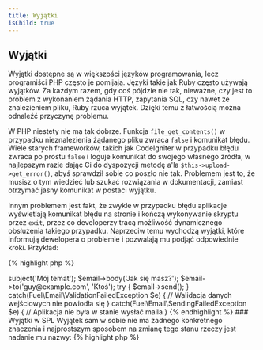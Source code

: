```yaml
---
title: Wyjątki
isChild: true
---
```


## Wyjątki

Wyjątki dostępne są w większości języków programowania, lecz programiści PHP często je pomijają. Języki takie jak Ruby
często używają wyjątków. Za każdym razem, gdy coś pójdzie nie tak, nieważne, czy jest to problem z wykonaniem żądania
HTTP, zapytania SQL, czy nawet ze znalezieniem pliku, Ruby rzuca wyjątek. Dzięki temu z łatwością można odnaleźć
przyczynę problemu.

W PHP niestety nie ma tak dobrze. Funkcja `file_get_contents()` w przypadku nieznalezienia żądanego pliku zwraca
`false` i komunikat błędu. Wiele starych frameworków, takich jak CodeIgniter w przypadku błędu zwraca po prostu `false`
i loguje komunikat do swojego własnego źródła, w najlepszym razie dając Ci do dyspozycji metodę a'la
`$this->upload->get_error()`, abyś sprawdził sobie co poszło nie tak. Problemem jest to, że musisz o tym wiedzieć lub
szukać rozwiązania w dokumentacji, zamiast otrzymać jasny komunikat w postaci wyjątku.

Innym problemem jest fakt, że zwykle w przypadku błędu aplikacje wyświetlają komunikat błędu na stronie i kończą
wykonywanie skryptu przez `exit`, przez co developerzy tracą możliwość dynamicznego obsłużenia takiego przypadku.
Naprzeciw temu wychodzą wyjątki, które informują dewelopera o problemie i pozwalają mu podjąć odpowiednie kroki.
Przykład:

{% highlight php %}
<?php
$email = new Fuel\Email;
$email->subject('Mój temat');
$email->body('Jak się masz?');
$email->to('guy@example.com', 'Ktoś');

try
{
    $email->send();
}
catch(Fuel\Email\ValidationFailedException $e)
{
    // Walidacja danych wejściowych nie powiodła się
}
catch(Fuel\Email\SendingFailedException $e)
{
    // Aplikacja nie była w stanie wysłać maila
}
{% endhighlight %}

### Wyjątki w SPL

Wyjątek sam w sobie nie ma żadnego konkretnego znaczenia i najprostszym sposobem na zmianę tego stanu rzeczy jest
nadanie mu nazwy:

{% highlight php %}
<?php
class ValidationException extends Exception {}
{% endhighlight %}

To pozwala na dodanie kilku bloków `catch` i obsługę różnych wyjątków w odmienny sposób. [Biblioteka SPL][splext]
dostarcza kilka typów wyjątków, których możesz używać w swojej aplikacji. Jest to między innymi wyjątek
`BadFunctionCallException` wyrzucany w przypadku wywołania złej funkcji, czy `InvalidArgumentException`, którego możesz
użyć w przypadku przekaaznia nieprawidłowego argumentu do funkcji czy metody. Pełną listę wyjątków, które dostarcza SPL
znajdziesz w manualu.

* [Artykuł na temat wyjątków w manualu][exceptions]
* [Lista wyjątków w bibliotece SPL][splexe]
* [Zagnieżdżanie wyjątków w PHP][nesting-exceptions-in-php]
* [Artykuł na temat dobrych praktyk dotyczących wyjatków w PHP 5.3][exception-best-practices53]

[exceptions]: http://php.net/manual/pl/language.exceptions.php
[splexe]: http://php.net/manual/pl/spl.exceptions.php
[splext]: /#standard_php_library
[exception-best-practices53]: http://ralphschindler.com/2010/09/15/exception-best-practices-in-php-5-3
[nesting-exceptions-in-php]: http://www.brandonsavage.net/exceptional-php-nesting-exceptions-in-php/
